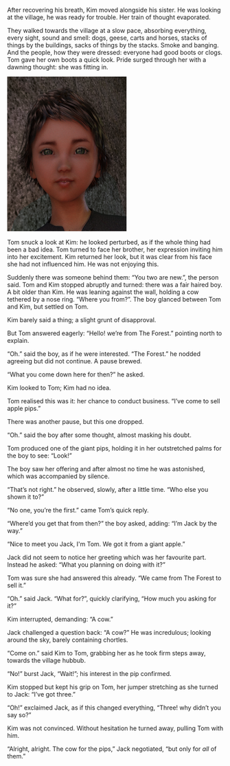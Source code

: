 After recovering his breath, Kim moved alongside his sister. He was looking at the village, he was ready for trouble. Her train of thought evaporated.

They walked towards the village at a slow pace, absorbing everything, every sight, sound and smell: dogs, geese, carts and horses, stacks of things by the buildings, sacks of things by the stacks. Smoke and banging. And the people, how they were dressed: everyone had good boots or clogs. Tom gave her own boots a quick look. Pride surged through her with a dawning thought: she was fitting in.

![](TomThumb/tomthumb2mugshot_small.png)

Tom snuck a look at Kim: he looked perturbed, as if the whole thing had been a bad idea. Tom turned to face her brother, her expression inviting him into her excitement. Kim returned her look, but it was clear from his face she had not influenced him. He was not enjoying this.

Suddenly there was someone behind them: “You two are new.”, the person said. Tom and Kim stopped abruptly and turned: there was a fair haired boy. A bit older than Kim. He was leaning against the wall, holding a cow tethered by a nose ring. “Where you from?”. The boy glanced between Tom and Kim, but settled on Tom.

Kim barely said a thing; a slight grunt of disapproval.

But Tom answered eagerly: “Hello! we’re from The Forest.” pointing north to explain.

“Oh.” said the boy, as if he were interested. “The Forest.” he nodded agreeing but did not continue. A pause brewed.

“What you come down here for then?” he asked.

Kim looked to Tom; Kim had no idea.

Tom realised this was it: her chance to conduct business. “I’ve come to sell apple pips.”

There was another pause, but this one dropped.

“Oh.” said the boy after some thought, almost masking his doubt.

Tom produced one of the giant pips, holding it in her outstretched palms for the boy to see: “Look!”

The boy saw her offering and after almost no time he was astonished, which was accompanied by silence.

“That’s not right.” he observed, slowly, after a little time. “Who else you shown it to?”

“No one, you’re the first.” came Tom’s quick reply.

“Where’d you get that from then?” the boy asked, adding: “I’m Jack by the way.”

“Nice to meet you Jack, I'm Tom. We got it from a giant apple.”

Jack did not seem to notice her greeting which was her favourite part. Instead he asked: “What you planning on doing with it?”

Tom was sure she had answered this already. “We came from The Forest to sell it.”

“Oh.” said Jack. “What for?”, quickly clarifying, “How much you asking for it?”

Kim interrupted, demanding: “A cow.”

Jack challenged a question back: “A cow?” He was incredulous; looking around the sky, barely containing chortles.

“Come on.” said Kim to Tom, grabbing her as he took firm steps away, towards the village hubbub.

“No!” burst Jack, “Wait!”; his interest in the pip confirmed.

Kim stopped but kept his grip on Tom, her jumper stretching as she turned to Jack: “I’ve got three.”

“Oh!” exclaimed Jack, as if this changed everything, “Three! why didn’t you say so?”

Kim was not convinced. Without hesitation he turned away, pulling Tom with him.

“Alright, alright. The cow for the pips,” Jack negotiated, “but only for *all* of them.”
